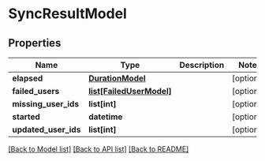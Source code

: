 # SyncResultModel

## Properties
Name | Type | Description | Notes
------------ | ------------- | ------------- | -------------
**elapsed** | [**DurationModel**](DurationModel.md) |  | [optional] 
**failed_users** | [**list[FailedUserModel]**](FailedUserModel.md) |  | [optional] 
**missing_user_ids** | **list[int]** |  | [optional] 
**started** | **datetime** |  | [optional] 
**updated_user_ids** | **list[int]** |  | [optional] 

[[Back to Model list]](../README.md#documentation-for-models) [[Back to API list]](../README.md#documentation-for-api-endpoints) [[Back to README]](../README.md)


